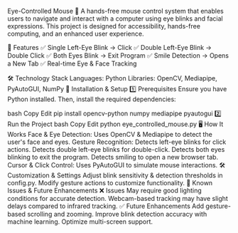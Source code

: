 Eye-Controlled Mouse 🎯
A hands-free mouse control system that enables users to navigate and interact with a computer using eye blinks and facial expressions. This project is designed for accessibility, hands-free computing, and an enhanced user experience.

📌 Features
✅ Single Left-Eye Blink → Click
✅ Double Left-Eye Blink → Double Click
✅ Both Eyes Blink → Exit Program
✅ Smile Detection → Opens a New Tab
✅ Real-time Eye & Face Tracking

🛠️ Technology Stack
Languages: Python
Libraries: OpenCV, Mediapipe, PyAutoGUI, NumPy
🚀 Installation & Setup
1️⃣ Prerequisites
Ensure you have Python installed. Then, install the required dependencies:

bash
Copy
Edit
pip install opencv-python numpy mediapipe pyautogui
2️⃣ Run the Project
bash
Copy
Edit
python eye_controlled_mouse.py
🖥️ How It Works
Face & Eye Detection: Uses OpenCV & Mediapipe to detect the user's face and eyes.
Gesture Recognition:
Detects left-eye blinks for click actions.
Detects double left-eye blinks for double-click.
Detects both eyes blinking to exit the program.
Detects smiling to open a new browser tab.
Cursor & Click Control: Uses PyAutoGUI to simulate mouse interactions.
🛠️ Customization & Settings
Adjust blink sensitivity & detection thresholds in config.py.
Modify gesture actions to customize functionality.
📌 Known Issues & Future Enhancements
❌ Issues
May require good lighting conditions for accurate detection.
Webcam-based tracking may have slight delays compared to infrared tracking.
✅ Future Enhancements
Add gesture-based scrolling and zooming.
Improve blink detection accuracy with machine learning.
Optimize multi-screen support.
